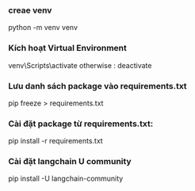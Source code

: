 ### creae venv

python -m venv venv

### Kích hoạt Virtual Environment

venv\Scripts\activate otherwise : deactivate

### Lưu danh sách package vào requirements.txt

pip freeze > requirements.txt

### Cài đặt package từ requirements.txt:

pip install -r requirements.txt

### Cài đặt langchain U community

pip install -U langchain-community
